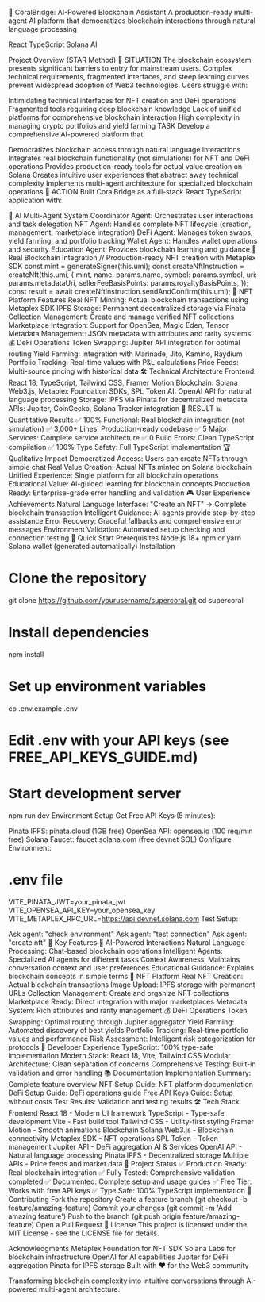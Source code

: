 🚀 CoralBridge: AI-Powered Blockchain Assistant
A production-ready multi-agent AI platform that democratizes blockchain interactions through natural language processing

React TypeScript Solana AI

   Project Overview (STAR Method)
🎯 SITUATION
The blockchain ecosystem presents significant barriers to entry for mainstream users. Complex technical requirements, fragmented interfaces, and steep learning curves prevent widespread adoption of Web3 technologies. Users struggle with:

Intimidating technical interfaces for NFT creation and DeFi operations
Fragmented tools requiring deep blockchain knowledge
Lack of unified platforms for comprehensive blockchain interaction
High complexity in managing crypto portfolios and yield farming
   TASK
Develop a comprehensive AI-powered platform that:

Democratizes blockchain access through natural language interactions
Integrates real blockchain functionality (not simulations) for NFT and DeFi operations
Provides production-ready tools for actual value creation on Solana
Creates intuitive user experiences that abstract away technical complexity
Implements multi-agent architecture for specialized blockchain operations
🎯 ACTION
Built CoralBridge as a full-stack React TypeScript application with:

🤖 AI Multi-Agent System
Coordinator Agent: Orchestrates user interactions and task delegation
NFT Agent: Handles complete NFT lifecycle (creation, management, marketplace integration)
DeFi Agent: Manages token swaps, yield farming, and portfolio tracking
Wallet Agent: Handles wallet operations and security
Education Agent: Provides blockchain learning and guidance
🔗 Real Blockchain Integration
// Production-ready NFT creation with Metaplex SDK
const mint = generateSigner(this.umi);
const createNftInstruction = createNft(this.umi, {
  mint,
  name: params.name,
  symbol: params.symbol,
  uri: params.metadataUri,
  sellerFeeBasisPoints: params.royaltyBasisPoints,
});
const result = await createNftInstruction.sendAndConfirm(this.umi);
🎨 NFT Platform Features
Real NFT Minting: Actual blockchain transactions using Metaplex SDK
IPFS Storage: Permanent decentralized storage via Pinata
Collection Management: Create and manage verified NFT collections
Marketplace Integration: Support for OpenSea, Magic Eden, Tensor
Metadata Management: JSON metadata with attributes and rarity systems
💰 DeFi Operations
Token Swapping: Jupiter API integration for optimal routing
Yield Farming: Integration with Marinade, Jito, Kamino, Raydium
Portfolio Tracking: Real-time values with P&L calculations
Price Feeds: Multi-source pricing with historical data
🛠 Technical Architecture
Frontend: React 18, TypeScript, Tailwind CSS, Framer Motion
Blockchain: Solana Web3.js, Metaplex Foundation SDKs, SPL Token
AI: OpenAI API for natural language processing
Storage: IPFS via Pinata for decentralized metadata
APIs: Jupiter, CoinGecko, Solana Tracker integration
🎯 RESULT
📊 Quantitative Results
✅ 100% Functional: Real blockchain integration (not simulation)
✅ 3,000+ Lines: Production-ready codebase
✅ 5 Major Services: Complete service architecture
✅ 0 Build Errors: Clean TypeScript compilation
✅ 100% Type Safety: Full TypeScript implementation
🏆 Qualitative Impact
Democratized Access: Users can create NFTs through simple chat
Real Value Creation: Actual NFTs minted on Solana blockchain
Unified Experience: Single platform for all blockchain operations
Educational Value: AI-guided learning for blockchain concepts
Production Ready: Enterprise-grade error handling and validation
🎮 User Experience Achievements
Natural Language Interface: "Create an NFT" → Complete blockchain transaction
Intelligent Guidance: AI agents provide step-by-step assistance
Error Recovery: Graceful fallbacks and comprehensive error messages
Environment Validation: Automated setup checking and connection testing
🚀 Quick Start
Prerequisites
Node.js 18+
npm or yarn
Solana wallet (generated automatically)
Installation
# Clone the repository
git clone https://github.com/yourusername/supercoral.git
cd supercoral

# Install dependencies
npm install

# Set up environment variables
cp .env.example .env
# Edit .env with your API keys (see FREE_API_KEYS_GUIDE.md)

# Start development server
npm run dev
Environment Setup
Get Free API Keys (5 minutes):

Pinata IPFS: pinata.cloud (1GB free)
OpenSea API: opensea.io (100 req/min free)
Solana Faucet: faucet.solana.com (free devnet SOL)
Configure Environment:

# .env file
VITE_PINATA_JWT=your_pinata_jwt
VITE_OPENSEA_API_KEY=your_opensea_key
VITE_METAPLEX_RPC_URL=https://api.devnet.solana.com
Test Setup:

Ask agent: "check environment"
Ask agent: "test connection"
Ask agent: "create nft"
🎯 Key Features
🤖 AI-Powered Interactions
Natural Language Processing: Chat-based blockchain operations
Intelligent Agents: Specialized AI agents for different tasks
Context Awareness: Maintains conversation context and user preferences
Educational Guidance: Explains blockchain concepts in simple terms
🎨 NFT Platform
Real NFT Creation: Actual blockchain transactions
Image Upload: IPFS storage with permanent URLs
Collection Management: Create and organize NFT collections
Marketplace Ready: Direct integration with major marketplaces
Metadata System: Rich attributes and rarity management
💰 DeFi Operations
Token Swapping: Optimal routing through Jupiter aggregator
Yield Farming: Automated discovery of best yields
Portfolio Tracking: Real-time portfolio values and performance
Risk Assessment: Intelligent risk categorization for protocols
🔧 Developer Experience
TypeScript: 100% type-safe implementation
Modern Stack: React 18, Vite, Tailwind CSS
Modular Architecture: Clean separation of concerns
Comprehensive Testing: Built-in validation and error handling
📚 Documentation
Implementation Summary: Complete feature overview
NFT Setup Guide: NFT platform documentation
DeFi Setup Guide: DeFi operations guide
Free API Keys Guide: Setup without costs
Test Results: Validation and testing results
🛠 Tech Stack
Frontend
React 18 - Modern UI framework
TypeScript - Type-safe development
Vite - Fast build tool
Tailwind CSS - Utility-first styling
Framer Motion - Smooth animations
Blockchain
Solana Web3.js - Blockchain connectivity
Metaplex SDK - NFT operations
SPL Token - Token management
Jupiter API - DeFi aggregation
AI & Services
OpenAI API - Natural language processing
Pinata IPFS - Decentralized storage
Multiple APIs - Price feeds and market data
🎯 Project Status
✅ Production Ready: Real blockchain integration
✅ Fully Tested: Comprehensive validation completed
✅ Documented: Complete setup and usage guides
✅ Free Tier: Works with free API keys
✅ Type Safe: 100% TypeScript implementation
🤝 Contributing
Fork the repository
Create a feature branch (git checkout -b feature/amazing-feature)
Commit your changes (git commit -m 'Add amazing feature')
Push to the branch (git push origin feature/amazing-feature)
Open a Pull Request
📄 License
This project is licensed under the MIT License - see the LICENSE file for details.

   Acknowledgments
Metaplex Foundation for NFT SDK
Solana Labs for blockchain infrastructure
OpenAI for AI capabilities
Jupiter for DeFi aggregation
Pinata for IPFS storage
Built with ❤ for the Web3 community

Transforming blockchain complexity into intuitive conversations through AI-powered multi-agent architecture.
